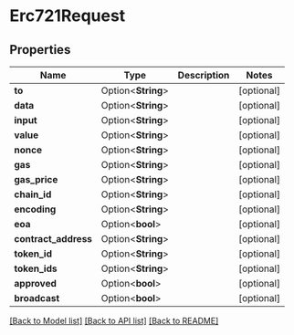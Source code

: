 # Erc721Request

## Properties

Name | Type | Description | Notes
------------ | ------------- | ------------- | -------------
**to** | Option<**String**> |  | [optional]
**data** | Option<**String**> |  | [optional]
**input** | Option<**String**> |  | [optional]
**value** | Option<**String**> |  | [optional]
**nonce** | Option<**String**> |  | [optional]
**gas** | Option<**String**> |  | [optional]
**gas_price** | Option<**String**> |  | [optional]
**chain_id** | Option<**String**> |  | [optional]
**encoding** | Option<**String**> |  | [optional]
**eoa** | Option<**bool**> |  | [optional]
**contract_address** | Option<**String**> |  | [optional]
**token_id** | Option<**String**> |  | [optional]
**token_ids** | Option<**String**> |  | [optional]
**approved** | Option<**bool**> |  | [optional]
**broadcast** | Option<**bool**> |  | [optional]

[[Back to Model list]](../README.md#documentation-for-models) [[Back to API list]](../README.md#documentation-for-api-endpoints) [[Back to README]](../README.md)


